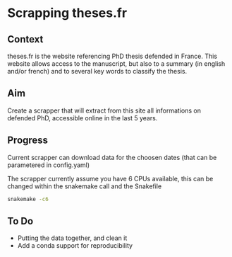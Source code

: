 # Scrapping theses.fr

## Context
theses.fr is the website referencing PhD thesis defended in France. This website allows access to the manuscript, but also to a summary (in english and/or french) and to several key words to classify the thesis.

## Aim
Create a scrapper that will extract from this site all informations on defended PhD, accessible online in the last 5 years.

 ## Progress
Current scrapper can download data for the choosen dates (that can be parametered in config.yaml)

The scrapper currently assume you have 6 CPUs available, this can be changed within the snakemake call and the Snakefile

```bash
snakemake -c6
```

## To Do
- Putting the data together, and clean it
- Add a conda support for reproducibility
